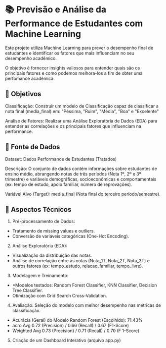 # 📚 Previsão e Análise da Performance de Estudantes com Machine Learning

Este projeto utiliza Machine Learning para prever o desempenho final de estudantes e identificar os fatores que mais influenciam no seu desempenho acadêmico.

O objetivo é fornecer insights valiosos para entender quais são os principais fatores e como podemos melhora-los a fim de obter uma perfomance acadêmica.

## 🎯 Objetivos

Classificação: Construir um modelo de Classificação capaz de classificar a nota final (media_final) em: "Péssima, "Ruim", "Média", "Boa" e "Excelente"  

Análise de Fatores: Realizar uma Análise Exploratória de Dados (EDA) para entender as correlações e os principais fatores que influenciam na performance.

## 💾 Fonte de Dados
Dataset: Dados Performance de Estudantes (Tratados)

Descrição: O conjunto de dados contém informações sobre estudantes de ensino médio, abrangendo notas de três períodos (Nota 1º, 2º e 3º trimestre) e variáveis demográficas, socioeconômicas e comportamentais (ex: tempo de estudo, apoio familiar, número de reprovações).

Variável Alvo (Target): media_final (Nota final do terceiro período/semestre).

## 🚀 Aspectos Técnicos 

1. Pré-processamento de Dados:
- Tratamento de missing values e outliers.
- Conversão de variáveis categóricas (One-Hot Encoding).

2. Análise Exploratória (EDA):
- Visualização da distribuição das notas.
- Análise de correlação entre as notas (Nota_1T, Nota_2T, Nota_3T) e outros fatores (ex: tempo_estudo, relacao_familiar, tempo_livre).

3. Modelagem e Treinamento:
- *Modelos testados: Random Forest Classifier, KNN Classifier, Decision Tree Classifier.
- Otimização com Grid Search Cross-Validation.

4. Avaliação:
Seleção do modelo com melhor desempenho nas métricas de classificação.

- Acurácia (Geral) do Modelo Random Forest (Escolhido):	71.43%
- acro Avg	0.72 (Precision) / 0.66 (Recall) / 0.67 (F1-Score)
- Weighted Avg	0.73 (Precision) / 0.71 (Recall) / 0.70 (F 1-Score)

5. Criação de um Dashboard Interativo (arquivo app.py)



